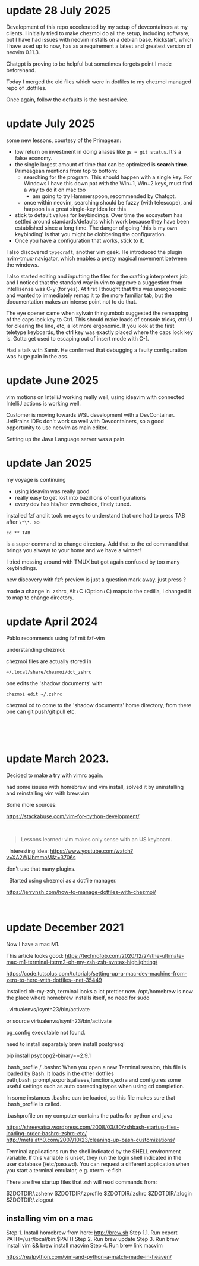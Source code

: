 # update 28 July 2025

Development of this repo accelerated by my setup of devcontainers at my clients.
I initially tried to make chezmoi do all the setup, including software, but I have had issues with neovim installs on a debian base. Kickstart, which I have used up to now, has as a requirement a latest and greatest version of neovim 0.11.3.

Chatgpt is proving to be helpful but sometimes forgets point I made beforehand.

Today I merged the old files which were in dotfiles to my chezmoi managed repo of .dotfiles.

Once again, follow the defaults is the best advice.

# update July 2025

some new lessons, courtesy of the Primagean:

- low return on investment in doing aliases like `gs = git status`. It's a false economy.
- the single largest amount of time that can be optimized is **search time**. Primeagean mentions from top to bottom:
  - searching for the program. This should happen with a single key. For Windows I have this down pat with the Win+1, Win+2 keys, must find a way to do it on mac too
    - am going to try Hammerspoon, recommended by Chatgpt.
  - once within neovim, searching should be fuzzy (with telescope), and harpoon is a great single-key idea for this
- stick to default values for keybindings. Over time the ecosystem has settled around standards/defaults which work because they have been established since a long time. The danger of going 'this is my own keybinding' is that you might be clobbering the configuration.
- Once you have a configuration that works, stick to it.

I also discovered `typecraft`, another vim geek. He introduced the plugin nvim-tmux-navigator, which enables a pretty magical movement between the windows.

I also started editing and inputting the files for the crafting interpreters job, and I noticed that the standard way in vim to approve a suggestion from intellisense was C-y (for yes). At first I thought that this was unergonomic and wanted to immediately remap it to the more familiar tab, but the documentation makes an intense point not to do that.

The eye opener came when sylvain thingumbob suggested the remapping of the caps lock key to Ctrl. This should make loads of console tricks, ctrl-U for clearing the line, etc, a lot more ergonomic. If you look at the first teletype keyboards, the ctrl key was exactly placed where the caps lock key is. Gotta get used to escaping out of insert mode with C-[.

Had a talk with Samir. He confirmed that debugging a faulty configuration was huge pain in the ass.

# update June 2025

vim motions on IntelliJ working really well, using ideavim with connected IntelliJ actions is working well.

Customer is moving towards WSL development with a DevContainer. JetBrains IDEs don't work so well with Devcontainers, so a good opportunity to use neovim as main editor.

Setting up the Java Language server was a pain.

# update Jan 2025

my voyage is continuing

- using ideavim was really good
- really easy to get lost into bazillions of configurations
- every dev has his/her own choice, finely tuned.

installed fzf and it took me ages to understand that one had to press TAB after `\*\*.` so

```
cd ** TAB
```

is a super command to change directory. Add that to the cd command that brings you always to your home and we have a winner!

I tried messing around with TMUX but got again confused by too many keybindings.

new discovery with fzf: preview is just a question mark away. just press ?

made a change in .zshrc, Alt+C (Option+C) maps to the cedilla, I changed it to map to change directory.

# update April 2024

Pablo recommends using fzf mit fzf-vim

understanding chezmoi:

chezmoi files are actually stored in

`~/.local/share/chezmoi/dot_zshrc`

one edits the 'shadow documents' with

`chezmoi edit ~/.zshrc`

chezmoi cd to come to the 'shadow documents' home directory, from there one can
git push/git pull etc.

 

 

# update March 2023.

Decided to make a try with vimrc again.

had some issues with homebrew and vim install, solved it by uninstalling and
reinstalling vim with brew.vim

Some more sources:

<https://stackabuse.com/vim-for-python-development/>

 

> Lessons learned: vim makes only sense with an US keyboard.

 
Interesting idea: <https://www.youtube.com/watch?v=XA2WjJbmmoM&t=3706s>

don't use that many plugins.

 
Started using chezmoi as a dotfile manager.

<https://jerrynsh.com/how-to-manage-dotfiles-with-chezmoi/>

 

# update December 2021

Now I have a mac M1.

This article looks good:
https://technofob.com/2020/12/24/the-ultimate-mac-m1-terminal-iterm2-oh-my-zsh-zsh-syntax-highlighting/

https://code.tutsplus.com/tutorials/setting-up-a-mac-dev-machine-from-zero-to-hero-with-dotfiles--net-35449

Installed oh-my-zsh, terminal looks a lot prettier now. /opt/homebrew is now the
place where homebrew installs itself, no need for sudo

. virtualenvs/isynth23/bin/activate

or source virtualenvs/isynth23/bin/activate

pg_config executable not found.

need to install separately brew install postgresql

pip install psycopg2-binary==2.9.1

.bash_profile / .bashrc When you open a new Terminal session, this file is
loaded by Bash. It loads in the other dotfiles
path,bash_prompt,exports,aliases,functions,extra and configures some useful
settings such as auto correcting typos when using cd completion.

In some instances .bashrc can be loaded, so this file makes sure that
.bash_profile is called.

.bashprofile on my computer contains the paths for python and java

https://shreevatsa.wordpress.com/2008/03/30/zshbash-startup-files-loading-order-bashrc-zshrc-etc/
http://meta.ath0.com/2007/10/23/cleaning-up-bash-customizations/

Terminal applications run the shell indicated by the SHELL environment variable.
If this variable is unset, they run the login shell indicated in the user
database (/etc/passwd). You can request a different application when you start a
terminal emulator, e.g. xterm -e fish.

There are five startup files that zsh will read commands from:

\$ZDOTDIR/.zshenv \$ZDOTDIR/.zprofile \$ZDOTDIR/.zshrc \$ZDOTDIR/.zlogin
\$ZDOTDIR/.zlogout

## installing vim on a mac

Step 1. Install homebrew from here: http://brew.sh Step 1.1. Run export
PATH=/usr/local/bin:\$PATH Step 2. Run brew update Step 3. Run brew install vim
&& brew install macvim Step 4. Run brew link macvim

https://realpython.com/vim-and-python-a-match-made-in-heaven/
